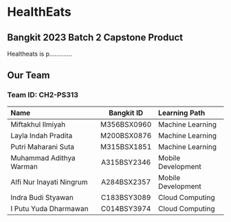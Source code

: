 # HealthEats
## Bangkit 2023 Batch 2 Capstone Product
Healtheats is p.............

## Our Team
### Team ID: CH2-PS313
| Name                    | Bangkit ID  | Learning Path      |
| :---                    |    :----:   |          :---      |
| Miftakhul Ilmiyah       | M356BSX0960 | Machine Learning   |
| Layla Indah Pradita     | M200BSX0876 | Machine Learning   | 
| Putri Maharani Suta     | M315BSX1851 | Machine Learning   |
| Muhammad Adithya Warman | A315BSY2346 | Mobile Development |
| Alfi Nur Inayati Ningrum| A284BSX2357 | Mobile Development |
| Indra Budi Styawan      | C183BSY3089 | Cloud Computing    |
| I Putu Yuda Dharmawan   | C014BSY3974 | Cloud Computing    |
